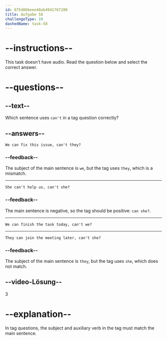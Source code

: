 ```yaml
---
id: 675d86beee48ab4941767200
title: Aufgabe 58
challengeType: 19
dashedName: task-58
---
```


# --instructions--

This task doesn't have audio. Read the question below and select the correct answer.

# --questions--

## --text--

Which sentence uses `can't` in a tag question correctly?

## --answers--

`We can fix this issue, can't they?`

### --feedback--

The subject of the main sentence is `we`, but the tag uses `they`, which is a mismatch.

---

`She can't help us, can't she?`

### --feedback--

The main sentence is negative, so the tag should be positive: `can she?`.

---

`We can finish the task today, can't we?`

---

`They can join the meeting later, can't she?`

### --feedback--

The subject of the main sentence is `they`, but the tag uses `she`, which does not match.

## --video-Lösung--

3

# --explanation--

In tag questions, the subject and auxiliary verb in the tag must match the main sentence.
